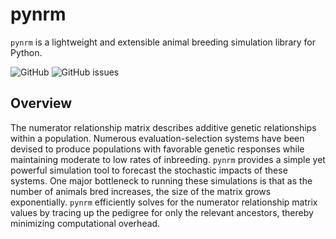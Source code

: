 # pynrm
`pynrm` is a lightweight and extensible animal breeding simulation library for Python.

![GitHub](https://img.shields.io/github/license/katehyerinjeon/pynrm)
![GitHub issues](https://img.shields.io/github/issues/katehyerinjeon/pynrm)

## Overview
The numerator relationship matrix describes additive genetic relationships within a population.
Numerous evaluation-selection systems have been devised to produce populations with favorable genetic responses while maintaining moderate to low rates of inbreeding.
`pynrm` provides a simple yet powerful simulation tool to forecast the stochastic impacts of these systems.
One major bottleneck to running these simulations is that as the number of animals bred increases, the size of the matrix grows exponentially.
`pynrm` efficiently solves for the numerator relationship matrix values by tracing up the pedigree for only the relevant ancestors, thereby minimizing computational overhead.